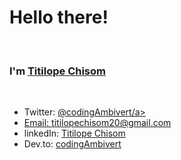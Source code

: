 <h1>Hello there!</h1>
<br>
<h3>I'm <a href="https://twitter.com/iam_nuelpraiz" traget="_blank">Titilope Chisom</a></h3>
<br>
<ul>
  <li>Twitter: <a href="https://twitter.com/codingAmbivert" target="_blank">@codingAmbivert/a></li>
  <li>Email: <a href="mailto: titilopechisom20@gmail.com" target="_blank">titilopechisom20@gmail.com</a></li>
  <li>linkedIn: <a href="https://www.linkedin.com/in/titilope-chisom-onifade-7372681b2/">Titilope Chisom</a></li>
  <li>Dev.to: <a href="https://dev.to/codingambivert">codingAmbivert</a></li>
</ul>
